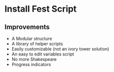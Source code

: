 # Install Fest Script

## Improvements

* A Modular structure
* A library of helper scripts
* Easily customizable (not an ivory tower solution)
* An easy to edit variables script
* No more Shakespeare
* Progress indicators
